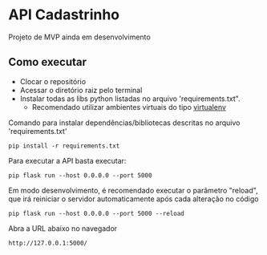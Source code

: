 # API Cadastrinho
Projeto de MVP ainda em desenvolvimento

## Como executar

- Clocar o repositório
- Acessar o diretório raiz pelo terminal
- Instalar todas as libs python listadas no arquivo 'requirements.txt".
    - Recomendado utilizar ambientes virtuais do tipo [virtualenv](https://virtualenv.pypa.io/en/latest/installation.html)

Comando para instalar dependências/bibliotecas descritas no arquivo 'requirements.txt'
```
pip install -r requirements.txt
```

Para executar a API basta executar:
```
pip flask run --host 0.0.0.0 --port 5000
```

Em modo desenvolvimento, é recomendado executar o parâmetro "reload", que irá reiniciar o servidor automaticamente após cada alteração no código
```
pip flask run --host 0.0.0.0 --port 5000 --reload
```

Abra a URL abaixo no navegador
```
http://127.0.0.1:5000/
```

